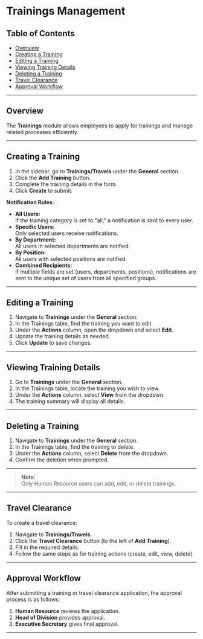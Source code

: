 # Trainings Management

## Table of Contents

- [Overview](#overview)
- [Creating a Training](#creating-a-training)
- [Editing a Training](#editing-a-training)
- [Viewing Training Details](#viewing-training-details)
- [Deleting a Training](#deleting-a-training)
- [Travel Clearance](#travel-clearance)
- [Approval Workflow](#approval-workflow)

---

<a name="overview"></a>
## Overview

The **Trainings** module allows employees to apply for trainings and manage related processes efficiently.

---

<a name="creating-a-training"></a>
## Creating a Training

1. In the sidebar, go to **Trainings/Travels** under the **General** section.
2. Click the **Add Training** button.
3. Complete the training details in the form.
4. Click **Create** to submit.

**Notification Rules:**

- **All Users:**  
    If the training category is set to "all," a notification is sent to every user.
- **Specific Users:**  
    Only selected users receive notifications.
- **By Department:**  
    All users in selected departments are notified.
- **By Position:**  
    All users with selected positions are notified.
- **Combined Recipients:**  
    If multiple fields are set (users, departments, positions), notifications are sent to the unique set of users from all specified groups.

---

<a name="editing-a-training"></a>
## Editing a Training

1. Navigate to **Trainings** under the **General** section.
2. In the Trainings table, find the training you want to edit.
3. Under the **Actions** column, open the dropdown and select **Edit**.
4. Update the training details as needed.
5. Click **Update** to save changes.

---

<a name="viewing-training-details"></a>
## Viewing Training Details

1. Go to **Trainings** under the **General** section.
2. In the Trainings table, locate the training you wish to view.
3. Under the **Actions** column, select **View** from the dropdown.
4. The training summary will display all details.

---

<a name="deleting-a-training"></a>
## Deleting a Training

1. Navigate to **Trainings** under the **General** section.
2. In the Trainings table, find the training to delete.
3. Under the **Actions** column, select **Delete** from the dropdown.
4. Confirm the deletion when prompted.

---

> **Note:**  
> Only Human Resource users can add, edit, or delete trainings.

---

<a name="travel-clearance"></a>
## Travel Clearance

To create a travel clearance:

1. Navigate to **Trainings/Travels**.
2. Click the **Travel Clearance** button (to the left of **Add Training**).
3. Fill in the required details.
4. Follow the same steps as for training actions (create, edit, view, delete).

---

<a name="approval-workflow"></a>
## Approval Workflow

After submitting a training or travel clearance application, the approval process is as follows:

1. **Human Resource** reviews the application.
2. **Head of Division** provides approval.
3. **Executive Secretary** gives final approval.

---
